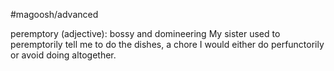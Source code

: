 #magoosh/advanced

peremptory (adjective): bossy and domineering 
My sister used to peremptorily tell me to do the dishes, a chore I would either do perfunctorily or avoid 
doing altogether. 
